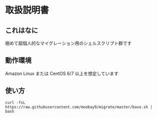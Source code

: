 取扱説明書
====================

## これはなに

極めて超個人的なマイグレーション用のシェルスクリプト群です


## 動作環境
Amazon Linux または CentOS 6/7 以上を想定しています  


## 使い方

```
curl -fsL https://raw.githubusercontent.com/moobay9/migrate/master/base.sh | bash


```